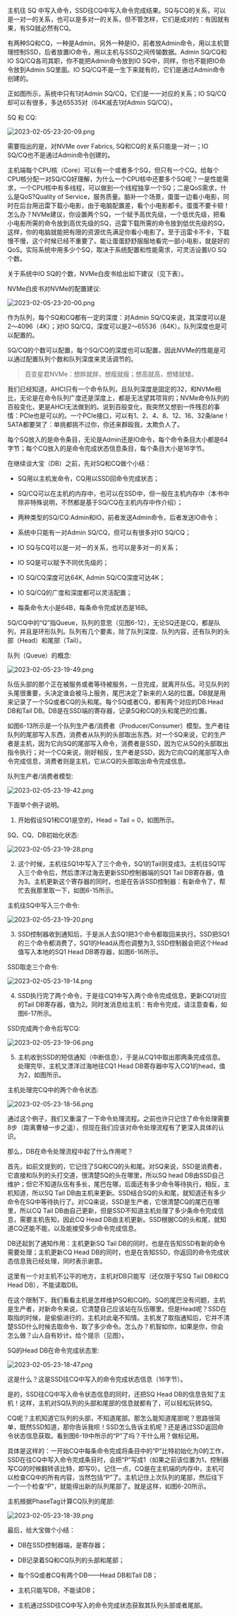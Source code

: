 
主机往 SQ 中写入命令，SSD往CQ中写入命令完成结果。SQ与CQ的关系，可以是一对一的关系，也可以是多对一的关系，但不管怎样，它们是成对的：有因就有果，有SQ就必然有CQ。

有两种SQ和CQ，一种是Admin，另外一种是IO，前者放Admin命令，用以主机管理控制SSD，后者放置IO命令，用以主机与SSD之间传输数据。Admin SQ/CQ和IO SQ/CQ各司其职，你不能把Admin命令放到IO SQ中，同样，你也不能把IO命令放到Admin SQ里面。IO SQ/CQ不是一生下来就有的，它们是通过Admin命令创建的。

正如图所示，系统中只有1对Admin SQ/CQ，它们是一一对应的关系；IO SQ/CQ却可以有很多，多达65535对（64K减去1对Admin SQ/CQ）。

SQ 和 CQ:

![2023-02-05-23-20-09.png](./images/2023-02-05-23-20-09.png)

需要指出的是，对NVMe over Fabrics, SQ和CQ的关系只能是一对一；IO SQ/CQ也不是通过Admin命令创建的。

主机端每个CPU核（Core）可以有一个或者多个SQ，但只有一个CQ。给每个CPU核分配一对SQ/CQ好理解，为什么一个CPU核中还要多个SQ呢？一是性能需求，一个CPU核中有多线程，可以做到一个线程独享一个SQ；二是QoS需求，什么是QoS?Quality of Service，服务质量。脑补一个场景，蛋蛋一边看小电影，同时在后台用迅雷下载小电影，由于电脑配置差，看个小电影都卡。蛋蛋不要卡顿！怎么办？NVMe建议，你设置两个SQ，一个赋予高优先级，一个低优先级，把看小电影所需的命令放到高优先级的SQ，迅雷下载所需的命令放到低优先级的SQ，这样，你的电脑就能把有限的资源优先满足你看小电影了。至于迅雷卡不卡，下载慢不慢，这个时候已经不重要了。能让蛋蛋舒舒服服地看完一部小电影，就是好的QoS。实际系统中用多少个SQ，取决于系统配置和性能需求，可灵活设置I/O SQ个数。

关于系统中IO SQ的个数，NVMe白皮书给出如下建议（见下表）。

NVMe白皮书对NVMe的配置建议:

![2023-02-05-23-20-00.png](./images/2023-02-05-23-20-00.png)

作为队列，每个SQ和CQ都有一定的深度：对Admin SQ/CQ来说，其深度可以是2～4096（4K）；对IO SQ/CQ，深度可以是2～65536（64K）。队列深度也是可以配置的。

SQ/CQ的个数可以配置，每个SQ/CQ的深度也可以配置，因此NVMe的性能是可以通过配置队列个数和队列深度来灵活调节的。

> 百变星君NVMe：想胖就胖，想瘦就瘦；想高就高，想矮就矮。

我们已经知道，AHCI只有一个命令队列，且队列深度是固定的32，和NVMe相比，无论是在命令队列广度还是深度上，都是无法望其项背的；NVMe命令队列的百般变化，更是AHCI无法做到的。说到百般变化，我突然又想到一件残忍的事情：PCIe也是可以的。一个PCIe接口，可以有1、2、4、8、12、16、32条lane！SATA都要哭了：单挑都挑不过你，你还来群殴我，太欺负人了。

每个SQ放入的是命令条目，无论是Admin还是IO命令，每个命令条目大小都是64字节；每个CQ放入的是命令完成状态信息条目，每个条目大小是16字节。

在继续谈大宝（DB）之前，先对SQ和CQ做个小结：

* SQ用以主机发命令，CQ用以SSD回命令完成状态；

* SQ/CQ可以在主机的内存中，也可以在SSD中，但一般在主机内存中（本书中除非特殊说明，不然都是基于SQ/CQ在主机内存中作介绍）；

* 两种类型的SQ/CQ:Admin和IO，前者发送Admin命令，后者发送IO命令；

* 系统中只能有一对Admin SQ/CQ，但可以有很多对IO SQ/CQ；

* IO SQ与CQ可以是一对一的关系，也可以是多对一的关系；

* IO SQ是可以赋予不同优先级的；

* IO SQ/CQ深度可达64K, Admin SQ/CQ深度可达4K；

* IO SQ/CQ的广度和深度都可以灵活配置；

* 每条命令大小是64B，每条命令完成状态是16B。

SQ/CQ中的“Q”指Queue，队列的意思（见图6-12），无论SQ还是CQ，都是队列，并且是环形队列。队列有几个要素，除了队列深度、队列内容，还有队列的头部（Head）和尾部（Tail）。

队列（Queue）的概念:

![2023-02-05-23-19-49.png](./images/2023-02-05-23-19-49.png)

队伍头部的那个正在被服务或者等待被服务，一旦完成，就离开队伍。可见队列的头尾很重要，头决定谁会被马上服务，尾巴决定了新来的人站的位置。DB就是用来记录了一个SQ或者CQ的头和尾。每个SQ或者CQ，都有两个对应的DB:Head DB和Tail DB。DB是在SSD端的寄存器，记录SQ和CQ的头和尾巴的位置。

如图6-13所示是一个队列生产者/消费者（Producer/Consumer）模型。生产者往队列的尾部写入东西，消费者从队列的头部取出东西。对一个SQ来说，它的生产者是主机，因为它向SQ的尾部写入命令，消费者是SSD，因为它从SQ的头部取出指令执行；对一个CQ来说，刚好相反，生产者是SSD，因为它向CQ的尾部写入命令完成信息，消费者则是主机，它从CQ的头部取出命令完成信息。

队列生产者/消费者模型:

![2023-02-05-23-19-42.png](./images/2023-02-05-23-19-42.png)

下面举个例子说明。

1. 开始假设SQ1和CQ1是空的，Head = Tail = 0，如图所示。

SQ、CQ、DB初始化状态:

![2023-02-05-23-19-28.png](./images/2023-02-05-23-19-28.png)

2. 这个时候，主机往SQ1中写入了三个命令，SQ1的Tail则变成3。主机往SQ1写入三个命令后，然后漂洋过海去更新SSD控制器端的SQ1 Tail DB寄存器，值为3。主机更新这个寄存器的同时，也是在告诉SSD控制器：有新命令了，帮忙去我那里取一下，如图6-15所示。

主机往SQ中写入三个命令:

![2023-02-05-23-19-20.png](./images/2023-02-05-23-19-20.png)

3. SSD控制器收到通知后，于是派人去SQ1把3个命令都取回来执行。SSD把SQ1的三个命令都消费了，SQ1的Head从而也调整为3, SSD控制器会把这个Head值写入本地的SQ1 Head DB寄存器，如图6-16所示。

SSD取走三个命令:

![2023-02-05-23-19-14.png](./images/2023-02-05-23-19-14.png)

4. SSD执行完了两个命令，于是往CQ1中写入两个命令完成信息，更新CQ1对应的Tail DB寄存器，值为2。同时发消息给主机：有命令完成，请注意查看，如图6-17所示。

SSD完成两个命令后写CQ:

![2023-02-05-23-19-06.png](./images/2023-02-05-23-19-06.png)

5. 主机收到SSD的短信通知（中断信息），于是从CQ1中取出那两条完成信息。处理完毕，主机又漂洋过海地往CQ1 Head DB寄存器中写入CQ1的head，值为2，如图所示。

主机处理完CQ中的两个命令状态:

![2023-02-05-23-18-56.png](./images/2023-02-05-23-18-56.png)

通过这个例子，我们又重温了一下命令处理流程。之前也许只记住了命令处理需要8步（距离曹植一步之遥），但现在我们应该对命令处理流程有了更深入具体的认识。

那么，DB在命令处理流程中起了什么作用呢？

首先，如前文提到的，它记住了SQ和CQ的头和尾。对SQ来说，SSD是消费者，它直接和队列的头打交道，很清楚SQ的头在哪里，所以SQ head DB由SSD自己维护；但它不知道队伍有多长，尾巴在哪，后面还有多少命令等待执行，相反，主机知道，所以SQ Tail DB由主机来更新。SSD结合SQ的头和尾，就知道还有多少命令在SQ中等待执行了。对CQ来说，SSD是生产者，它很清楚CQ的尾巴在哪里，所以CQ Tail DB由自己更新，但是SSD不知道主机处理了多少条命令完成信息，需要主机告知，因此CQ Head DB由主机更新。SSD根据CQ的头和尾，就知道CQ还能不能，以及能接受多少命令完成信息。

DB还起到了通知作用：主机更新SQ Tail DB的同时，也是在告知SSD有新的命令需要处理；主机更新CQ Head DB的同时，也是在告知SSD，你返回的命令完成状态信息我已经处理，同时表示谢意。

这里有一个对主机不公平的地方，主机对DB只能写（还仅限于写SQ Tail DB和CQ Head DB），不能读取DB。

在这个限制下，我们看看主机是怎样维护SQ和CQ的。SQ的尾巴没有问题，主机是生产者，对新命令来说，它清楚自己应该站在队伍哪里。但是Head呢？SSD在取指的时候，是偷偷进行的，主机对此毫不知情。主机发了取指通知后，它并不清楚SSD什么时候去取命令、取了多少命令。怎么办？机智如你，如果是你，你会怎么做？山人自有妙计。给个提示（见图）。

SQ的Head DB在命令完成状态里:

![2023-02-05-23-18-47.png](./images/2023-02-05-23-18-47.png)

这是什么？这是SSD往CQ中写入的命令完成状态信息（16字节）。

是的，SSD往CQ中写入命令状态信息的同时，还把SQ Head DB的信息告知了主机！这样，主机对SQ队列的头部和尾部的信息就都有了，可以轻松玩转SQ。

CQ呢？主机知道它队列的头部，不知道尾部。那怎么能知道尾部呢？思路很简单，既然SSD知道，那你告诉我呗！SSD怎么告诉主机呢？还是通过SSD返回命令状态信息获取。看到图6-19中所示的“P”了吗？干什么用？做标记用。

具体是这样的：一开始CQ中每条命令完成将条目中的“P”比特初始化为0的工作，SSD在往CQ中写入命令完成条目时，会把“P”写成1（如果之前该位置为1，控制器写CQ的时候翻转该比特，即写0）。记住一点，CQ是在主机端的内存中，主机可以检查CQ中的所有内容，当然包括“P”了。主机记住上次队列的尾部，然后往下一个一个检查“P”，就能得出新的队列尾部了。就是这样，如图6-20所示。

主机根据PhaseTag计算CQ队列的尾部:

![2023-02-05-23-18-39.png](./images/2023-02-05-23-18-39.png)

最后，给大宝做个小结：

* DB在SSD控制器端，是寄存器；

* DB记录着SQ和CQ队列的头部和尾部；

* 每个SQ或者CQ有两个DB——Head DB和Tail DB；

* 主机只能写DB，不能读DB；

* 主机通过SSD往CQ中写入的命令完成状态获取其队列头部或者尾部。